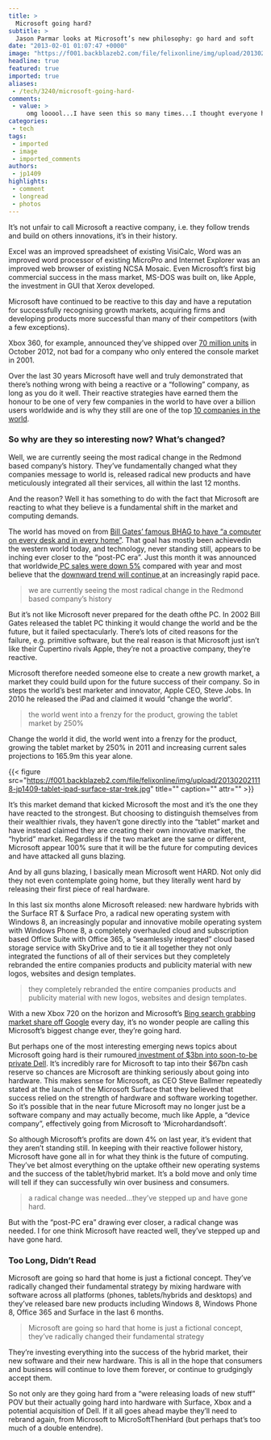 ```yaml
---
title: >
  Microsoft going hard?
subtitle: >
  Jason Parmar looks at Microsoft’s new philosophy: go hard and soft
date: "2013-02-01 01:07:47 +0000"
image: "https://f001.backblazeb2.com/file/felixonline/img/upload/201302010107-tna08-microsoft-badass.jpg"
headline: true
featured: true
imported: true
aliases:
 - /tech/3240/microsoft-going-hard-
comments:
 - value: >
     omg looool...I have seen this so many times...I thought everyone had gotten wise by now,pretty sure it was a joke haha,Why do they call it the Xbox 360? <br> <br>Because when you see it you turn 360 degrees and walk away.,'Because when you see it you turn 360 degrees and walk away' <br> <br>Err, not sure you thought that one through.,@Jonas Just because it's an internet meme, does not make it funny (or worth listening to)
categories:
 - tech
tags:
 - imported
 - image
 - imported_comments
authors:
 - jp1409
highlights:
 - comment
 - longread
 - photos
---
```


It’s not unfair to call Microsoft a reactive company, i.e. they follow trends and build on others innovations, it’s in their history.

Excel was an improved spreadsheet of existing VisiCalc, Word was an improved word processor of existing MicroPro and Internet Explorer was an improved web browser of existing NCSA Mosaic. Even Microsoft’s first big commercial success in the mass market, MS-DOS was built on, like Apple, the investment in GUI that Xerox developed.

Microsoft have continued to be reactive to this day and have a reputation for successfully recognising growth markets, acquiring firms and developing products more successful than many of their competitors (with a few exceptions).

Xbox 360, for example, announced they’ve shipped over [70 million units](http://www.joystiq.com/2012/10/20/report-70-million-xbox-360s-sold-to-date/) in October 2012, not bad for a company who only entered the console market in 2001.

Over the last 30 years Microsoft have well and truly demonstrated that there’s nothing wrong with being a reactive or a “following” company, as long as you do it well. Their reactive strategies have earned them the honour to be one of very few companies in the world to have over a billion users worldwide and is why they still are one of the top [10 companies in the world](http://en.wikipedia.org/wiki/List_of_corporations_by_market_capitalization).

###  So why are they so interesting now? What’s changed?

Well, we are currently seeing the most radical change in the Redmond based company’s history. They’ve fundamentally changed what they companies message to world is, released radical new products and have meticulously integrated all their services, all within the last 12 months.

And the reason? Well it has something to do with the fact that Microsoft are reacting to what they believe is a fundamental shift in the market and computing demands.

The world has moved on from [Bill Gates’ famous BHAG to have “a computer on every desk and in every home”](http://www.economist.com/node/11614315). That goal has mostly been achievedin the western world today, and technology, never standing still, appears to be inching ever closer to the “post-PC era”. Just this month it was announced that worldwide[ PC sales were down 5%](http://techcrunch.com/2013/01/14/multiscreen-ownership-is-a-myth-says-gartner-as-worldwide-q4-pc-shipments-drop-5-to-90-3m-units-with-hp-edging-out-lenovo-at-the-top/) compared with year and most believe that the [downward trend will continue ](http://www.ft.com/cms/s/2/404cea9a-da09-11e0-b199-00144feabdc0.html)at an increasingly rapid pace.

> we are currently seeing the most radical change in the Redmond based company’s history

But it’s not like Microsoft never prepared for the death ofthe PC. In 2002 Bill Gates released the tablet PC thinking it would change the world and be the future, but it failed spectacularly. There’s lots of cited reasons for the failure, e.g. primitive software, but the real reason is that Microsoft just isn’t like their Cupertino rivals Apple, they’re not a proactive company, they’re reactive.

Microsoft therefore needed someone else to create a new growth market, a market they could build upon for the future success of their company. So in steps the world’s best marketer and innovator, Apple CEO, Steve Jobs. In 2010 he released the iPad and claimed it would “change the world”.

> the world went into a frenzy for the product, growing the tablet market by 250%

Change the world it did, the world went into a frenzy for the product, growing the tablet market by 250% in 2011 and increasing current sales projections to 165.9m this year alone.

{{< figure src="https://f001.backblazeb2.com/file/felixonline/img/upload/201302021118-jp1409-tablet-ipad-surface-star-trek.jpg" title="" caption="" attr="" >}}

It’s this market demand that kicked Microsoft the most and it’s the one they have reacted to the strongest. But choosing to distinguish themselves from their wealthier rivals, they haven’t gone directly into the “tablet” market and have instead claimed they are creating their own innovative market, the “hybrid” market. Regardless if the two market are the same or different, Microsoft appear 100% sure that it will be the future for computing devices and have attacked all guns blazing.

And by all guns blazing, I basically mean Microsoft went HARD. Not only did they not even contemplate going home, but they literally went hard by releasing their first piece of real hardware.

In this last six months alone Microsoft released: new hardware hybrids with the Surface RT & Surface Pro, a radical new operating system with Windows 8, an increasingly popular and innovative mobile operating system with Windows Phone 8, a completely overhauled cloud and subscription based Office Suite with Office 365, a “seamlessly integrated” cloud based storage service with SkyDrive and to tie it all together they not only integrated the functions of all of their services but they completely rebranded the entire companies products and publicity material with new logos, websites and design templates.

> they completely rebranded the entire companies products and publicity material with new logos, websites and design templates.

With a new Xbox 720 on the horizon and Microsoft’s [Bing search grabbing market share off Google](http://microsoft-news.com/compete-bing-grabs-market-share-from-google-now-34-share-in-us/) every day, it’s no wonder people are calling this Microsoft’s biggest change ever, they’re going hard.

But perhaps one of the most interesting emerging news topics about Microsoft going hard is their rumoured[ investment of $3bn into soon-to-be private Dell](http://www.ft.com/cms/s/0/f8630150-656d-11e2-8b03-00144feab49a.html). It’s incredibly rare for Microsoft to tap into their $67bn cash reserve so chances are Microsoft are thinking seriously about going into hardware. This makes sense for Microsoft, as CEO Steve Ballmer repeatedly stated at the launch of the Microsoft Surface that they believed that success relied on the strength of hardware and software working together. So it’s possible that in the near future Microsoft may no longer just be a software company and may actually become, much like Apple, a “device company”, effectively going from Microsoft to ‘Microhardandsoft’.

So although Microsoft’s profits are down 4% on last year, it’s evident that they aren’t standing still. In keeping with their reactive follower history, Microsoft have gone all in for what they think is the future of computing. They’ve bet almost everything on the uptake oftheir new operating systems and the success of the tablet/hybrid market. It’s a bold move and only time will tell if they can successfully win over business and consumers.

> a radical change was needed...they’ve stepped up and have gone hard.

But with the “post-PC era” drawing ever closer, a radical change was needed. I for one think Microsoft have reacted well, they’ve stepped up and have gone hard.

### Too Long, Didn’t Read

Microsoft are going so hard that home is just a fictional concept. They’ve radically changed their fundamental strategy by mixing hardware with software across all platforms (phones, tablets/hybrids and desktops) and they’ve released bare new products including Windows 8, Windows Phone 8, Office 365 and Surface in the last 6 months.

> Microsoft are going so hard that home is just a fictional concept, they’ve radically changed their fundamental strategy

They’re investing everything into the success of the hybrid market, their new software and their new hardware. This is all in the hope that consumers and business will continue to love them forever, or continue to grudgingly accept them.

So not only are they going hard from a “were releasing loads of new stuff” POV but their actually going hard into hardware with Surface, Xbox and a potential acquisition of Dell. If it all goes ahead maybe they’ll need to rebrand again, from Microsoft to MicroSoftThenHard (but perhaps that’s too much of a double entendre).
